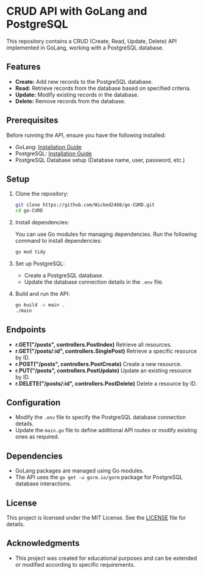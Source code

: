 # CRUD API with GoLang and PostgreSQL

This repository contains a CRUD (Create, Read, Update, Delete) API implemented in GoLang, working with a PostgreSQL database.

## Features

- **Create:** Add new records to the PostgreSQL database.
- **Read:** Retrieve records from the database based on specified criteria.
- **Update:** Modify existing records in the database.
- **Delete:** Remove records from the database.

## Prerequisites

Before running the API, ensure you have the following installed:

- GoLang: [Installation Guide](https://golang.org/doc/install)
- PostgreSQL: [Installation Guide](https://www.postgresql.org/download/)
- PostgreSQL Database setup (Database name, user, password, etc.)

## Setup

1. Clone the repository:

    ```bash
    git clone https://github.com/Wicked2468/go-CURD.git
    cd go-CURD
    ```

2. Install dependencies:

    You can use Go modules for managing dependencies. Run the following command to install dependencies:

    ```bash
    go mod tidy
    ```

3. Set up PostgreSQL:

    - Create a PostgreSQL database.
    - Update the database connection details in the `.env` file.

4. Build and run the API:

    ```bash
    go build -o main .
    ./main
    ```

## Endpoints

- **r.GET("/posts", controllers.PostIndex)** Retrieve all resources.
- **r.GET("/posts/:id", controllers.SinglePost)** Retrieve a specific resource by ID.
- **r.POST("/posts", controllers.PostCreate)** Create a new resource.
- **r.PUT("/posts", controllers.PostUpdate)** Update an existing resource by ID.
- **r.DELETE("/posts/:id", controllers.PostDelete)** Delete a resource by ID.

## Configuration

- Modify the `.env` file to specify the PostgreSQL database connection details.
- Update the `main.go` file to define additional API routes or modify existing ones as required.

## Dependencies

- GoLang packages are managed using Go modules.
- The API uses the `go get -u gorm.io/gorm` package for PostgreSQL database interactions.

## License

This project is licensed under the MIT License. See the [LICENSE](LICENSE) file for details.

## Acknowledgments

- This project was created for educational purposes and can be extended or modified according to specific requirements.

